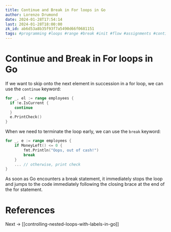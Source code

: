 ```yaml
---
title: Continue and Break in For loops in Go
author: Lorenzo Drumond
date: 2024-01-28T17:54:14
last: 2024-01-28T18:00:00
zk_id: ab6d53a8b35f93f7a5490d66f0681151
tags: #programming #loops #range #break #init #flow #assignments #continue #repeat #for #infinite #statement #golang #post
---
```



# Continue and Break in For loops in Go
If we want to skip onto the next element in succession in a for loop, we can use the `continue` keyword:
```go
for _, el := range employees {
  if !e.IsCurrent {
    continue
  }
  e.PrintCheck()
}
```

When we need to terminate the loop early, we can use the `break` keyword:
```go
for _, e := range employees {
    if MoneyLeft() <= 0 {
        fmt.Println("Oops, out of cash!")
        break
    }
    ... // otherwise, print check
}
```

As soon as Go encounters a break statement, it immediately stops the loop and jumps to the code immediately following the closing brace at the end of the for statement.

# References

Next -> [[controlling-nested-loops-with-labels-in-go]]
